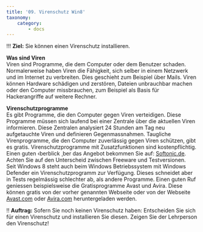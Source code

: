 ```yaml
---
title: '09. Virenschutz Win8'
taxonomy:
    category:
        - docs
---
```


!!! **Ziel:** Sie können einen Virenschutz installieren.

**Was sind Viren**<br>
Viren sind Programme, die dem Computer oder dem Benutzer schaden. Normalerweise haben Viren die Fähigkeit, sich selber in einem Netzwerk und im Internet zu verbreiten. Dies geschieht zum Beispiel über Mails. Viren können Hardware schädigen und zerstören, Dateien unbrauchbar machen oder den Computer missbrauchen, zum 
Beispiel als Basis für Hackerangriffe auf weitere Rechner.<br>

**Virenschutzprogramme**<br>
Es gibt Programme, die den Computer gegen Viren verteidigen. Diese Programme müssen sich laufend bei einer Zentrale über die aktuellen Viren informieren. Diese Zentralen analysiert 24 Stunden am Tag neu aufgetauchte Viren und definieren Gegenmassnahmen. Taugliche Virenprogramme, die den Computer zuverlässig gegen Viren schützen, gibt es gratis. Virenschutzprogramme mit Zusatzfunktionen sind kostenpflichtig. <br>
Einen guten ‹berblick ¸ber das Angebot bekommen Sie auf: [Softonic.de](http://de.softonic.com/windows/antivirus). Achten Sie auf den Unterscheid zwischen Freeware und Testversionen.<br>
Seit Windows 8 steht auch beim Windows Betriebssystem mit Windows Defender ein Virenschutzprogramm zur Verfügung. Dieses schneidet aber in Tests regelmässig schlechter ab, als andere Programme. Einen guten Ruf geniessen beispielsweise die Gratisprogramme Avast und Avira. Diese können gratis von der vorher genannten Webseite oder von der Webseite [Avast.com](http://www.avast.com) oder [Avira.com](http://www.avira.com) heruntergeladen werden.<br>

!! **Auftrag:** Sofern Sie noch keinen Virenschutz haben: Entscheiden Sie sich für einen Virenschutz und installieren Sie diesen. Zeigen Sie der Lehrperson den Virenschutz!






